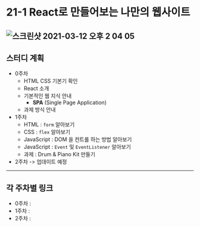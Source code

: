 # 21-1 React로 만들어보는 나만의 웹사이트
![스크린샷 2021-03-12 오후 2 04 05](https://user-images.githubusercontent.com/60422588/110894894-1051ba00-833c-11eb-9959-afb5d130053f.png)
-----

## 스터디 계획
- 0주차
  - HTML CSS 기본기 확인
  - React 소개
  - 기본적인 웹 지식 안내
    - **SPA** (Single Page Application)
  - 과제 방식 안내 
- 1주차
  - HTML : `form` 알아보기
  - CSS : `flex` 알아보기
  - JavaScript : DOM 을 컨트롤 하는 방법 알아보기
  - JavaScript : `Event` 및 `EventListener` 알아보기
  - 과제 : Drum & Piano Kit 만들기
- 2주차 -> 업데이트 예정
-----
## 각 주차별 링크
- 0주차 :
- 1주차 :
- 2주차 :
